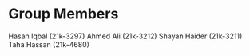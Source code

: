 # Group Members
Hasan Iqbal (21k-3297)
Ahmed Ali (21k-3212)
Shayan Haider (21k-3211)
Taha Hassan (21k-4680)
